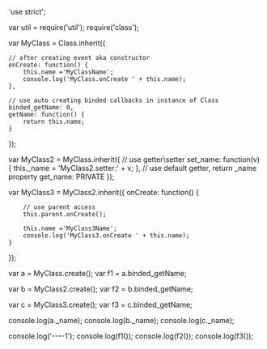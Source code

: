 'use strict';

var util = require('util');
require('class');

var MyClass = Class.inherit({

	// after creating event aka constructor
	onCreate: function() {
		this.name ='MyClassName';
		console.log('MyClass.onCreate ' + this.name);
	},

	// use auto creating binded callbacks in instance of Class
	binded_getName: 0,
	getName: function() {
		return this.name;
	}

});

var MyClass2 = MyClass.inherit({
	// use getter\setter
	set_name: function(v) { this._name = 'MyClass2.setter:' + v; },
	// use default getter, return _name property
	get_name: PRIVATE
});

var MyClass3 = MyClass2.inherit({
	onCreate: function() {

		// use parent access
		this.parent.onCreate();

		this.name ='MyClass3Name';
		console.log('MyClass3.onCreate ' + this.name);
	}
});

var a = MyClass.create();
var f1 = a.binded_getName;

var b = MyClass2.create();
var f2 = b.binded_getName;

var c = MyClass3.create();
var f3 = c.binded_getName;


console.log(a._name);
console.log(b._name);
console.log(c._name);

console.log('----1');
console.log(f1());
console.log(f2());
console.log(f3());
